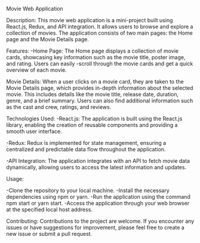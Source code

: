 Movie Web Application

Description:
This movie web application is a mini-project built using React.js, Redux, and API integration. It allows users to browse and explore a collection of movies. The application consists of two main pages: the Home page and the Movie Details page.

Features:
-Home Page: The Home page displays a collection of movie cards, showcasing key information such as the movie title, poster image, and rating. Users can easily -scroll through the movie cards and get a quick overview of each movie.

Movie Details: When a user clicks on a movie card, they are taken to the Movie Details page, which provides in-depth information about the selected movie. This includes details like the movie title, release date, duration, genre, and a brief summary. Users can also find additional information such as the cast and crew, ratings, and reviews.

Technologies Used:
-React.js: The application is built using the React.js library, enabling the creation of reusable components and providing a smooth user interface.

-Redux: Redux is implemented for state management, ensuring a centralized and predictable data flow throughout the application.

-API Integration: The application integrates with an API to fetch movie data dynamically, allowing users to access the latest information and updates.

Usage:

-Clone the repository to your local machine.
-Install the necessary dependencies using npm or yarn.
-Run the application using the command npm start or yarn start.
-Access the application through your web browser at the specified local host address.

Contributing:
Contributions to the project are welcome. If you encounter any issues or have suggestions for improvement, please feel free to create a new issue or submit a pull request.



